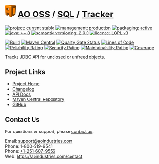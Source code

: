 # [<img src="ao-logo.png" alt="AO Logo" width="35" height="40">](https://github.com/ao-apps) [AO OSS](https://github.com/ao-apps/ao-oss) / [SQL](https://github.com/ao-apps/ao-sql) / [Tracker](https://github.com/ao-apps/ao-sql-tracker)

[![project: current stable](https://oss.aoapps.com/ao-badges/project-current-stable.svg)](https://aoindustries.com/life-cycle#project-current-stable)
[![management: production](https://oss.aoapps.com/ao-badges/management-production.svg)](https://aoindustries.com/life-cycle#management-production)
[![packaging: active](https://oss.aoapps.com/ao-badges/packaging-active.svg)](https://aoindustries.com/life-cycle#packaging-active)  
[![java: &gt;= 8](https://oss.aoapps.com/ao-badges/java-8.svg)](https://docs.oracle.com/javase/8/)
[![semantic versioning: 2.0.0](https://oss.aoapps.com/ao-badges/semver-2.0.0.svg)](https://semver.org/spec/v2.0.0.html)
[![license: LGPL v3](https://oss.aoapps.com/ao-badges/license-lgpl-3.0.svg)](https://www.gnu.org/licenses/lgpl-3.0)

[![Build](https://github.com/ao-apps/ao-sql-tracker/workflows/Build/badge.svg?branch=master)](https://github.com/ao-apps/ao-sql-tracker/actions?query=workflow%3ABuild)
[![Maven Central](https://maven-badges.herokuapp.com/maven-central/com.aoapps/ao-sql-tracker/badge.svg)](https://maven-badges.herokuapp.com/maven-central/com.aoapps/ao-sql-tracker)
[![Quality Gate Status](https://sonarcloud.io/api/project_badges/measure?branch=master&project=com.aoapps%3Aao-sql-tracker&metric=alert_status)](https://sonarcloud.io/dashboard?branch=master&id=com.aoapps%3Aao-sql-tracker)
[![Lines of Code](https://sonarcloud.io/api/project_badges/measure?branch=master&project=com.aoapps%3Aao-sql-tracker&metric=ncloc)](https://sonarcloud.io/component_measures?branch=master&id=com.aoapps%3Aao-sql-tracker&metric=ncloc)  
[![Reliability Rating](https://sonarcloud.io/api/project_badges/measure?branch=master&project=com.aoapps%3Aao-sql-tracker&metric=reliability_rating)](https://sonarcloud.io/component_measures?branch=master&id=com.aoapps%3Aao-sql-tracker&metric=Reliability)
[![Security Rating](https://sonarcloud.io/api/project_badges/measure?branch=master&project=com.aoapps%3Aao-sql-tracker&metric=security_rating)](https://sonarcloud.io/component_measures?branch=master&id=com.aoapps%3Aao-sql-tracker&metric=Security)
[![Maintainability Rating](https://sonarcloud.io/api/project_badges/measure?branch=master&project=com.aoapps%3Aao-sql-tracker&metric=sqale_rating)](https://sonarcloud.io/component_measures?branch=master&id=com.aoapps%3Aao-sql-tracker&metric=Maintainability)
[![Coverage](https://sonarcloud.io/api/project_badges/measure?branch=master&project=com.aoapps%3Aao-sql-tracker&metric=coverage)](https://sonarcloud.io/component_measures?branch=master&id=com.aoapps%3Aao-sql-tracker&metric=Coverage)

Tracks JDBC API for unclosed or unfreed objects.

## Project Links
* [Project Home](https://oss.aoapps.com/sql/tracker/)
* [Changelog](https://oss.aoapps.com/sql/tracker/changelog)
* [API Docs](https://oss.aoapps.com/sql/tracker/apidocs/)
* [Maven Central Repository](https://central.sonatype.com/artifact/com.aoapps/ao-sql-tracker)
* [GitHub](https://github.com/ao-apps/ao-sql-tracker)

## Contact Us
For questions or support, please [contact us](https://aoindustries.com/contact):

Email: [support@aoindustries.com](mailto:support@aoindustries.com)  
Phone: [1-800-519-9541](tel:1-800-519-9541)  
Phone: [+1-251-607-9556](tel:+1-251-607-9556)  
Web: https://aoindustries.com/contact
